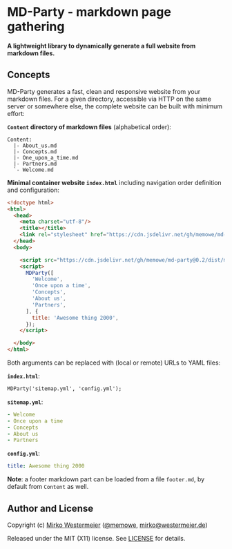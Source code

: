 MD-Party - markdown page gathering
==================================

**A lightweight library to dynamically generate a full website from markdown files.**

## Concepts

MD-Party generates a fast, clean and responsive website from your markdown files. For a given directory, accessible via HTTP on the same server or somewhere else, the complete website can be built with minimum effort:

**`Content` directory of markdown files** (alphabetical order):

```
Content:
  |- About_us.md
  |- Concepts.md
  |- One_upon_a_time.md
  |- Partners.md
  `- Welcome.md
```

**Minimal container website `index.html`** including navigation order definition and configuration:

```html
<!doctype html>
<html>
  <head>
    <meta charset="utf-8"/>
    <title></title>
    <link rel="stylesheet" href="https://cdn.jsdelivr.net/gh/memowe/md-party@0.2/dist/md-party.min.css">
  </head>
  <body>

    <script src="https://cdn.jsdelivr.net/gh/memowe/md-party@0.2/dist/md-party.min.js"></script>
    <script>
      MDParty([
        'Welcome',
        'Once upon a time',
        'Concepts',
        'About us',
        'Partners',
      ], {
        title: 'Awesome thing 2000',
      });
    </script>

  </body>
</html>
```

Both arguments can be replaced with (local or remote) URLs to YAML files:

**`index.html`**:

```html
MDParty('sitemap.yml', 'config.yml');
```

**`sitemap.yml`**:

```yaml
- Welcome
- Once upon a time
- Concepts
- About us
- Partners
```

**`config.yml`**:

```yaml
title: Awesome thing 2000
```

**Note**: a footer markdown part can be loaded from a file `footer.md`, by default from `Content` as well.

## Author and License

Copyright (c) [Mirko Westermeier][mirko] ([\@memowe][mgh], [mirko@westermeier.de][mmail])

Released under the MIT (X11) license. See [LICENSE][mit] for details.

[mirko]: http://mirko.westermeier.de
[mgh]: https://github.com/memowe
[mmail]: mailto:mirko@westermeier.de
[mit]: LICENSE
